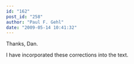 ```yaml
---
id: "162"
post_id: "258"
author: "Paul F. Gehl"
date: "2009-05-14 10:41:32"
---
```

Thanks, Dan. 

I have incorporated these corrections into the text.
